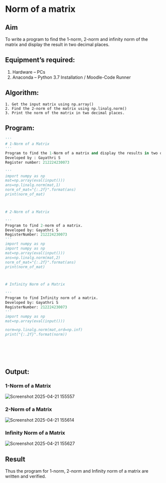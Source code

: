 # Norm of a matrix
## Aim
To write a program to find the 1-norm, 2-norm and infinity norm of the matrix and display the result in two decimal places.
## Equipment’s required:
1.	Hardware – PCs
2.	Anaconda – Python 3.7 Installation / Moodle-Code Runner
## Algorithm:
	1. Get the input matrix using np.array()   
    2. Find the 2-norm of the matrix using np.linalg.norm()
	3. Print the norm of the matrix in two decimal places.
## Program:
```Python
'''
# 1-Norm of a Matrix
'''
Program to find the 1-Norm of a matrix and display the results in two decimal places.
Developed by : Gayathri S
Register number: 212224230073

'''
import numpy as np
mat=np.array(eval(input()))
ans=np.linalg.norm(mat,1)
norm_of_mat="{:.2f}".format(ans)
print(norm_of_mat)



# 2-Norm of a Matrix

'''
Program to find 2-norm of a matrix.
Developed by: Gayathri S
RegisterNumber: 212224230073
'''
import numpy as np
import numpy as np
mat=np.array(eval(input()))
ans=np.linalg.norm(mat,2)
norm_of_mat="{:.2f}".format(ans)
print(norm_of_mat)



# Infinity Norm of a Matrix

'''
Program to find Infinity norm of a matrix.
Developed by: Gayathri S
RegisterNumber: 212224230073
'''
import numpy as np
mat=np.array(eval(input()))

norm=np.linalg.norm(mat,ord=np.inf)
print("{:.2f}".format(norm))







```
## Output:
### 1-Norm of a Matrix
![Screenshot 2025-04-21 155557](https://github.com/user-attachments/assets/ac304aa4-065c-4808-a8ec-3f9b8e6588ad)


### 2-Norm of a Matrix

![Screenshot 2025-04-21 155614](https://github.com/user-attachments/assets/f0b543ea-51bd-46a7-b171-54c8eea960e3)


### Infinity Norm of a Matrix

![Screenshot 2025-04-21 155627](https://github.com/user-attachments/assets/22e4dd17-0f20-4698-b057-7da43fdd2d7e)

## Result
Thus the program for 1-norm, 2-norm and Infinity norm of a matrix are written and verified.
